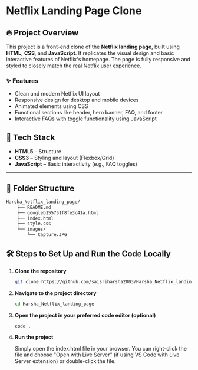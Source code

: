 # Netflix Landing Page Clone

## 🔥 Project Overview

This project is a front-end clone of the **Netflix landing page**, built using **HTML**, **CSS**, and **JavaScript**. It replicates the visual design and basic interactive features of Netflix's homepage. The page is fully responsive and styled to closely match the real Netflix user experience.

### ✨ Features

- Clean and modern Netflix UI layout
- Responsive design for desktop and mobile devices
- Animated elements using CSS
- Functional sections like header, hero banner, FAQ, and footer
- Interactive FAQs with toggle functionality using JavaScript

## 🚀 Tech Stack

- **HTML5** – Structure
- **CSS3** – Styling and layout (Flexbox/Grid) 
- **JavaScript** – Basic interactivity (e.g., FAQ toggles)

---

## 📁 Folder Structure
```bash
Harsha_Netflix_landing_page/
    ├── README.md
    ├── googleb155751f8fe3c41a.html
    ├── index.html
    ├── style.css
    └── images/
        └── Capture.JPG
```


## 🛠️ Steps to Set Up and Run the Code Locally

1. **Clone the repository**
   ```bash
   git clone https://github.com/saisriharsha2003/Harsha_Netflix_landing_page
   ```
   
2. **Navigate to the project directory**
   ```bash
   cd Harsha_Netflix_landing_page
   ```
   
3. **Open the project in your preferred code editor (optional)**
   ```bash
   code .
   ```
   
4. **Run the project**
   
   Simply open the index.html file in your browser.
   You can right-click the file and choose "Open with Live Server" (if using VS Code with Live Server extension) or double-click the file.

    

